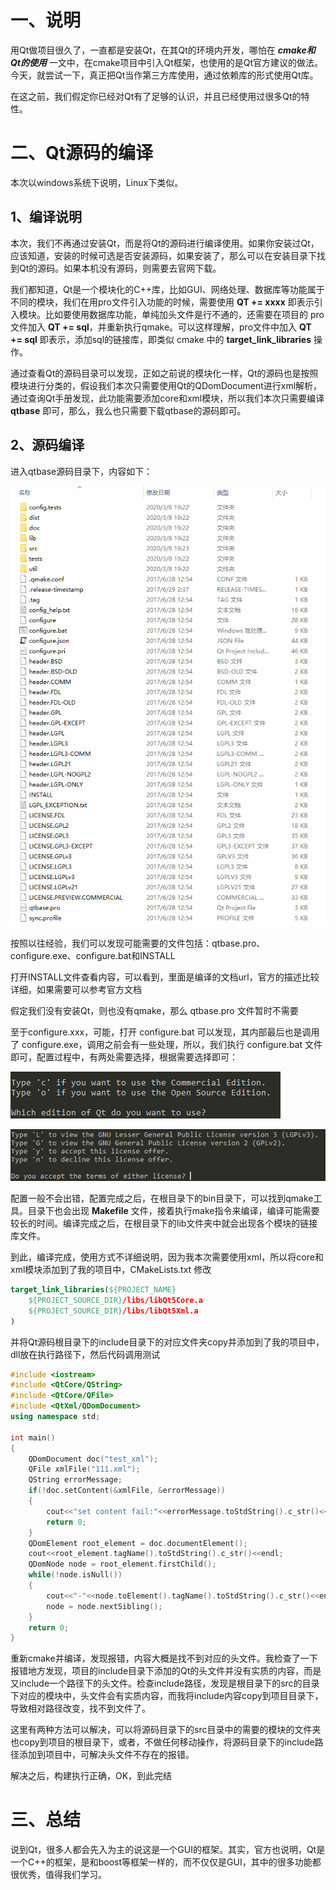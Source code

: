# 一、说明

用Qt做项目很久了，一直都是安装Qt，在其Qt的环境内开发，哪怕在 ***cmake和 Qt的使用*** 一文中，在cmake项目中引入Qt框架，也使用的是Qt官方建议的做法。今天，就尝试一下，真正把Qt当作第三方库使用，通过依赖库的形式使用Qt库。

在这之前，我们假定你已经对Qt有了足够的认识，并且已经使用过很多Qt的特性。

# 二、Qt源码的编译

本次以windows系统下说明，Linux下类似。

## 1、编译说明

本次，我们不再通过安装Qt，而是将Qt的源码进行编译使用。如果你安装过Qt，应该知道，安装的时候可选是否安装源码，如果安装了，那么可以在安装目录下找到Qt的源码。如果本机没有源码，则需要去官网下载。

我们都知道，Qt是一个模块化的C++库，比如GUI、网络处理、数据库等功能属于不同的模块，我们在用pro文件引入功能的时候，需要使用 **QT += xxxx** 即表示引入模块。比如要使用数据库功能，单纯加头文件是行不通的，还需要在项目的 pro 文件加入 **QT += sql**，并重新执行qmake。可以这样理解，pro文件中加入 **QT += sql** 即表示，添加sql的链接库，即类似 cmake 中的 **target_link_libraries** 操作。

通过查看Qt的源码目录可以发现，正如之前说的模块化一样，Qt的源码也是按照模块进行分类的，假设我们本次只需要使用Qt的QDomDocument进行xml解析，通过查询Qt手册发现，此功能需要添加core和xml模块，所以我们本次只需要编译 **qtbase** 即可，那么，我么也只需要下载qtbase的源码即可。

## 2、源码编译

进入qtbase源码目录下，内容如下：

![image-20200308192310150](image-20200308192310150.png)

按照以往经验，我们可以发现可能需要的文件包括：qtbase.pro、configure.exe、configure.bat和INSTALL

打开INSTALL文件查看内容，可以看到，里面是编译的文档url，官方的描述比较详细，如果需要可以参考官方文档

假定我们没有安装Qt，则也没有qmake，那么 qtbase.pro 文件暂时不需要

至于configure.xxx，可能，打开 configure.bat 可以发现，其内部最后也是调用了 configure.exe，调用之前会有一些处理，所以，我们执行 configure.bat 文件即可，配置过程中，有两处需要选择，根据需要选择即可：

![image-20200308195348827](image-20200308195348827.png)

![image-20200308195407343](image-20200308195407343.png)

配置一般不会出错，配置完成之后，在根目录下的bin目录下，可以找到qmake工具。目录下也会出现 **Makefile** 文件，接着执行make指令来编译，编译可能需要较长的时间。编译完成之后，在根目录下的lib文件夹中就会出现各个模块的链接库文件。

到此，编译完成，使用方式不详细说明，因为我本次需要使用xml，所以将core和xml模块添加到了我的项目中，CMakeLists.txt 修改

```cmake
target_link_libraries(${PROJECT_NAME}
    ${PROJECT_SOURCE_DIR}/libs/libQt5Core.a
    ${PROJECT_SOURCE_DIR}/libs/libQt5Xml.a
)
```

并将Qt源码根目录下的include目录下的对应文件夹copy并添加到了我的项目中，dll放在执行路径下，然后代码调用测试

```c++
#include <iostream>
#include <QtCore/QString>
#include <QtCore/QFile>
#include <QtXml/QDomDocument>
using namespace std;

int main()
{
    QDomDocument doc("test_xml");
    QFile xmlFile("111.xml");
    QString errorMessage;
    if(!doc.setContent(&xmlFile, &errorMessage))
    {
        cout<<"set content fail:"<<errorMessage.toStdString().c_str()<<endl;
        return 0;
    }
    QDomElement root_element = doc.documentElement();
    cout<<root_element.tagName().toStdString().c_str()<<endl;
    QDomNode node = root_element.firstChild();
    while(!node.isNull())
    {
        cout<<"-"<<node.toElement().tagName().toStdString().c_str()<<endl;
        node = node.nextSibling();
    }
    return 0;
}
```

重新cmake并编译，发现报错，内容大概是找不到对应的头文件。我检查了一下报错地方发现，项目的include目录下添加的Qt的头文件并没有实质的内容，而是又include一个路径下的头文件。检查include路径，发现是根目录下的src的目录下对应的模块中，头文件会有实质内容，而我将include内容copy到项目目录下，导致相对路径改变，找不到文件了。

这里有两种方法可以解决，可以将源码目录下的src目录中的需要的模块的文件夹也copy到项目的根目录下，或者，不做任何移动操作，将源码目录下的include路径添加到项目中，可解决头文件不存在的报错。

解决之后，构建执行正确，OK，到此完结

# 三、总结

说到Qt，很多人都会先入为主的说这是一个GUI的框架。其实，官方也说明，Qt是一个C++的框架，是和boost等框架一样的，而不仅仅是GUI，其中的很多功能都很优秀，值得我们学习。

